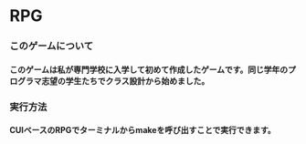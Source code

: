 # RPG

### このゲームについて
#### このゲームは私が専門学校に入学して初めて作成したゲームです。同じ学年のプログラマ志望の学生たちでクラス設計から始めました。
### 実行方法
#### CUIベースのRPGでターミナルからmakeを呼び出すことで実行できます。
